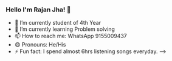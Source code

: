 ### Hello I'm Rajan Jha! 👋


- 🔭 I’m currently student of 4th Year
- 🌱 I’m currently learning Problem solving 
- 📫 How to reach me: WhatsApp 9155009437
- 😄 Pronouns: He/His
- ⚡ Fun fact: I spend almost 6hrs listening songs everyday.
-->
